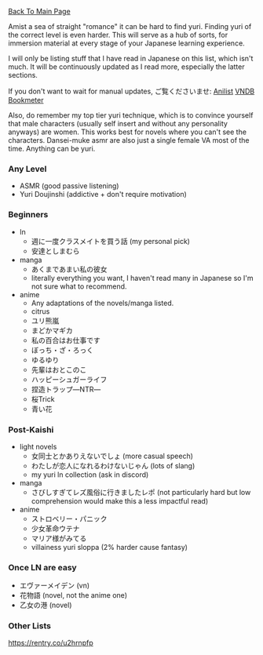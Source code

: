 [Back To Main Page](https://imoutosarehot.github.io/TheStockingWay/)

Amist a sea of straight "romance" it can be hard to find yuri. Finding yuri of the correct level is even harder. This will serve as a hub of sorts, for immersion material at every stage of your Japanese learning experience. 

I will only be listing stuff that I have read in Japanese on this list, which isn't much. It will be continuously updated as I read more, especially the latter sections.

If you don't want to wait for manual updates, ご覧くださいませ:
[Anilist](https://anilist.co/user/fumofumo18/)
[VNDB](https://vndb.org/u288214)
[Bookmeter](https://bookmeter.com/users/1536070)

Also, do remember my top tier yuri technique, which is to convince yourself that male characters (usually self insert and without any personality anyways) are women. This works best for novels where you can't see the characters. Dansei-muke asmr are also just a single female VA most of the time. Anything can be yuri.
### Any Level 
- ASMR (good passive listening)
- Yuri Doujinshi (addictive + don't require motivation)
### Beginners
- ln
	- 週に一度クラスメイトを買う話 (my personal pick)
	- 安達としまむら
- manga
	- あくまであまい私の彼女
	- literally everything you want, I haven't read many in Japanese so I'm not sure what to recommend.
- anime
	- Any adaptations of the novels/manga listed.
	- citrus
	- ユリ熊嵐
	- まどかマギカ
	- 私の百合はお仕事です
	- ぼっち・ざ・ろっく
	- ゆるゆり
	- 先輩はおとこのこ
	- ハッピーシュガーライフ
	- 捏造トラップ―NTR―
	- 桜Trick
	- 青い花
### Post-Kaishi
- light novels
	- 女同士とかありえないでしょ (more casual speech)
	- わたしが恋人になれるわけないじゃん (lots of slang)
	- my yuri ln collection (ask in discord)
- manga 
	- さびしすぎてレズ風俗に行きましたレポ (not particularly hard but low comprehension would make this a less impactful read)
- anime 
	- ストロベリー・パニック
	- 少女革命ウテナ
	- マリア様がみてる
	- villainess yuri sloppa (2% harder cause fantasy)
### Once LN are easy
- エヴァーメイデン (vn)
- 花物語 (novel, not the anime one)
- 乙女の港 (novel)

### Other Lists

https://rentry.co/u2hrnpfp
